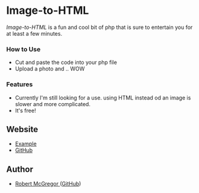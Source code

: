 # Image-to-HTML

*Image-to-HTML* is a fun and cool bit of php that is sure to entertain you for at least a few minutes.

### How to Use

* Cut and paste the code into your php file
* Upload a photo and .. WOW

### Features

* Currently I'm still looking for a use. using HTML instead od an image is slower and more complicated. 
* It's free!

## Website

* [Example](http://http://www.damianmcgregor.com/?page=image_convert)
* [GitHub](https://github.com/RobertMcGregor/Image-to-HTML)

## Author

* [Robert McGregor ](http://robertmcgregor.ca) ([GitHub](https://github.com/RobertMcGregor))
